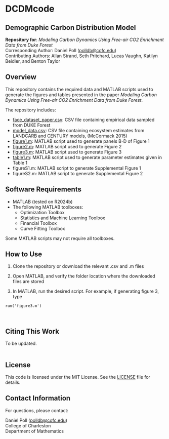 # DCDMcode

## Demographic Carbon Distribution Model
**Repository for**: _Modeling Carbon Dynamics Using Free-air CO2 Enrichment Data from Duke Forest_ <br>
Corresponding Author: Daniel Poll (polldb@cofc.edu) <br>
Contributing Authors: Allan Strand, Seth Pritchard, Lucas Vaughn, Katilyn Beidler, and Benton Taylor <br>


## Overview

This repository contains the required data and MATLAB scripts used to generate the figures and tables presented in the paper _Modeling Carbon Dynamics Using Free-air CO2 Enrichment Data from Duke Forest_. <br>

The repository includes:
- [face_dataset_paper.csv](./face_dataset_paper.csv): CSV file containing empirical data sampled from DUKE Forest
- [model_data.csv](./model_data.csv): CSV file containing ecosystem estimates from LANDCARB and CENTURY models, (McCormack 2015)
- [figure1.m](./figure1.m): MATLAB script used to generate panels B-D of Figure 1
- [figure2.m](./figure2.m): MATLAB script used to generate Figure 2
- [figure3.m](./figure3.m): MATLAB script used to generate Figure 3
- [table1.m](./table1.m): MATLAB script used to generate parameter estimates given in Table 1
- figureS1.m: MATLAB script to generate Supplemental Figure 1
- figureS2.m: MATLAB script to generate Supplemental Figure 2


## Software Requirements

- MATLAB (tested on R2024b)
- The following MATLAB toolboxes:
    - Optimization Toolbox
    - Statistics and Machine Learning Toolbox
    - Financial Toolbox
    - Curve Fitting Toolbox
 
Some MATLAB scripts may not require all toolboxes. <br>


## How to Use

1. Clone the repository or download the relevant .csv and .m files

2. Open MATLAB, and verify the folder location where the downloaded files are stored

3. In MATLAB, run the desired script. For example, if generating figure 3, type
~~~
run('figure3.m')
~~~
<br>

## Citing This Work

To be updated. <br> <br>

## License

This code is licensed under the MIT License. See the [LICENSE](./LICENSE) file for details. <br>

## Contact Information
For questions, please contact: <br>

Daniel Poll (polldb@cofc.edu) <br>
College of Charleston <br> 
Department of Mathematics <br>
